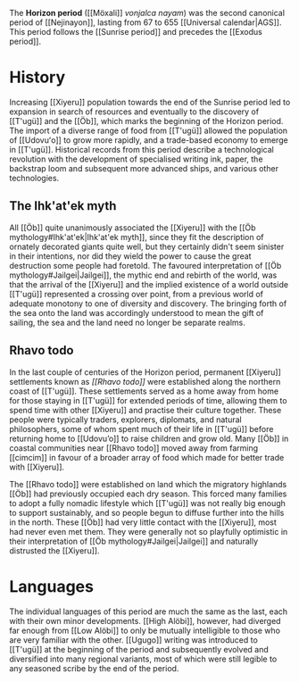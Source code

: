 The **Horizon period** ([[Möxali]] *vonjalca nayam*) was the second canonical period of [[Nejinayon]], lasting from 67 to 655 [[Universal calendar|AGS]]. This period follows the [[Sunrise period]] and precedes the [[Exodus period]].
# History
Increasing [[Xiyeru]] population towards the end of the Sunrise period led to expansion in search of resources and eventually to the discovery of [[T'ugü]] and the [[Öb]], which marks the beginning of the Horizon period. The import of a diverse range of food from [[T'ugü]] allowed the population of [[Udovuʻo]] to grow more rapidly, and a trade-based economy to emerge in [[T'ugü]]. Historical records from this period describe a technological revolution with the development of specialised writing ink, paper, the backstrap loom and subsequent more advanced ships, and various other technologies.
## The Ihk'at'ek myth
All [[Öb]] quite unanimously associated the [[Xiyeru]] with the [[Öb mythology#Ihk'at'ek|Ihk'at'ek myth]], since they fit the description of ornately decorated giants quite well, but they certainly didn't seem sinister in their intentions, nor did they wield the power to cause the great destruction some people had foretold. The favoured interpretation of [[Öb mythology#Jailgei|Jailgei]], the mythic end and rebirth of the world, was that the arrival of the [[Xiyeru]] and the implied existence of a world outside [[T'ugü]] represented a crossing over point, from a previous world of adequate monotony to one of diversity and discovery. The bringing forth of the sea onto the land was accordingly understood to mean the gift of sailing, the sea and the land need no longer be separate realms.
## Rhavo todo
In the last couple of centuries of the Horizon period, permanent [[Xiyeru]] settlements known as *[[Rhavo todo]]* were established along the northern coast of [[T'ugü]]. These settlements served as a home away from home for those staying in [[T'ugü]] for extended periods of time, allowing them to spend time with other [[Xiyeru]] and practise their culture together. These people were typically traders, explorers, diplomats, and natural philosophers, some of whom spent much of their life in [[T'ugü]] before returning home to [[Udovu’o]] to raise children and grow old. Many [[Öb]] in coastal communities near [[Rhavo todo]] moved away from farming [[cimcim]] in favour of a broader array of food which made for better trade with [[Xiyeru]].

The [[Rhavo todo]] were established on land which the migratory highlands [[Öb]] had previously occupied each dry season. This forced many families to adopt a fully nomadic lifestyle which [[T'ugü]] was not really big enough to support sustainably, and so people begun to diffuse further into the hills in the north. These [[Öb]] had very little contact with the [[Xiyeru]], most had never even met them. They were generally not so playfully optimistic in their interpretation of [[Öb mythology#Jailgei|Jailgei]] and naturally distrusted the [[Xiyeru]].
# Languages
The individual languages of this period are much the same as the last, each with their own minor developments. [[High Alöbi]], however, had diverged far enough from [[Low Alöbi]] to only be mutually intelligible to those who are very familiar with the other. [[Ugugo]] writing was introduced to [[T'ugü]] at the beginning of the period and subsequently evolved and diversified into many regional variants, most of which were still legible to any seasoned scribe by the end of the period.